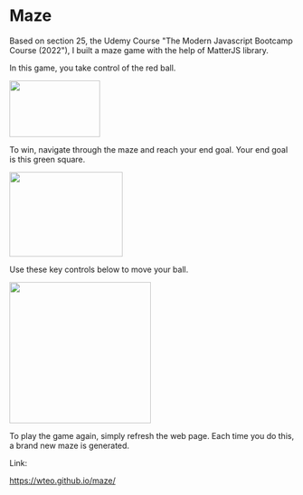 # Maze

Based on section 25, the Udemy Course "The Modern Javascript Bootcamp Course (2022"), I built a maze game with the help of MatterJS library.

In this game, you take control of the red ball. 

<img src="https://user-images.githubusercontent.com/87306585/162549044-01f117ac-99a3-466a-9e48-52ce5854ba07.png" width="160" height="100">


To win, navigate through the maze and reach your end goal.
Your end goal is this green square.

<img src="https://user-images.githubusercontent.com/87306585/162549094-bcf61d8b-371e-44f4-a69e-7ccd7183fea2.png" width="200" height="150">


Use these key controls below to move your ball. 

<img src="https://user-images.githubusercontent.com/87306585/162548949-cf163930-2ce7-4f2a-8c69-ed985d491bba.png" width="250" height="250">


To play the game again, simply refresh the web page. Each time you do this, a brand new maze is generated.

Link:

https://wteo.github.io/maze/
